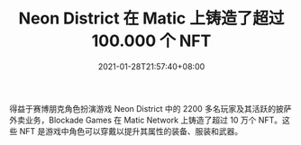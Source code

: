 ﻿---
title: "Neon District 在 Matic 上铸造了超过 100.000 个 NFT"
date: 2021-01-28T21:57:40+08:00
lastmod: 2021-01-28T16:45:40+08:00
draft: false
authors: ["Rowena"]
description: "得益于赛博朋克角色扮演游戏 Neon District 中的 2200 多名玩家及其活跃的披萨外卖业务，Blockade Games 在 Matic Network 上铸造了超过 10 万个 NFT。这些 NFT 是游戏中角色可以穿戴以提升其属性的装备、服装和武器。"
featuredImage: "neon-district-minted-over-100-000-nfts-on-matic.png"
tags: ["Virtual World","虚拟世界","Play to Earn"]
categories: ["news"]
news: ["虚拟世界"]
weight: 
lightgallery: true
pinned: false
recommend: false
recommend1: false
---

得益于赛博朋克角色扮演游戏 Neon District 中的 2200 多名玩家及其活跃的披萨外卖业务，Blockade Games 在 Matic Network 上铸造了超过 10 万个 NFT。这些 NFT 是游戏中角色可以穿戴以提升其属性的装备、服装和武器。

<!--more-->

